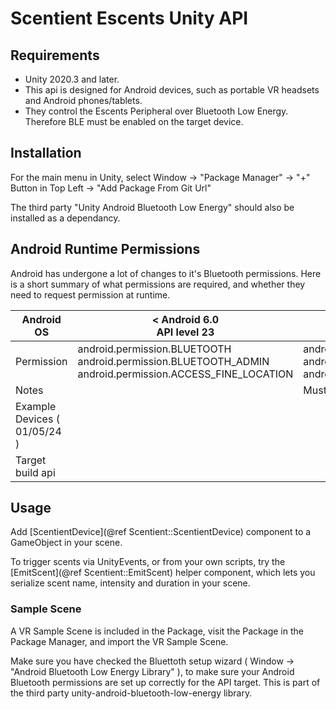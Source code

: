 # Scentient Escents Unity API

## Requirements

* Unity 2020.3 and later.
* This api is designed for Android devices, such as portable VR headsets and Android phones/tablets.
* They control the Escents Peripheral over Bluetooth Low Energy. Therefore BLE must be enabled on the target device.

## Installation

For the main menu in Unity, select Window -> "Package Manager" -> "+" Button in Top Left -> "Add Package From Git Url"

The third party "Unity Android Bluetooth Low Energy" should also be installed as a dependancy.

## Android Runtime Permissions

Android has undergone a lot of changes to it's Bluetooth permissions. Here is a short summary of what permissions are required, and whether they need to request permission at runtime.

| Android OS           | < Android 6.0<br>API level 23<br>                                                                       | \>= Android 6.0<br>API level 23<br>                                                                     | \>= Android 12<br>API Level 31                                     |
| -------------------- | ------------------------------------------------------------------------------------------------------- | ------------------------------------------------------------------------------------------------------- | ---------------------------------------------------------------------- |
| Permission           | android.permission.BLUETOOTH android.permission.BLUETOOTH_ADMIN android.permission.ACCESS_FINE_LOCATION | android.permission.BLUETOOTH android.permission.BLUETOOTH_ADMIN android.permission.ACCESS_FINE_LOCATION | android.permission.BLUETOOTH_CONNECT android.permission.BLUETOOTH_SCAN |
| Notes                |                                                                                                         | Must request runtime permissions                                                                        | Permissions required for BLE changed                                   |
| Example Devices ( 01/05/24 ) |                                                                                                         |                                                                                                         | OnePlus Nord, Meta Quest 2                                             |
| Target build api     |                                                                                                         |                                                                                                         |                                                                        |

## Usage

Add [ScentientDevice](@ref Scentient::ScentientDevice) component to a GameObject in your scene. 

To trigger scents via UnityEvents, or from your own scripts, try the [EmitScent](@ref Scentient::EmitScent) helper component, which lets you serialize scent name, intensity and duration in your scene.

### Sample Scene

A VR Sample Scene is included in the Package, visit the Package in the Package Manager, and import the VR Sample Scene.

Make sure you have checked the Bluettoth setup wizard ( Window -> "Android Bluetooth Low Energy Library" ), to make sure your Android Bluetooth permissions are set up correctly for the API target. This is part of the third party unity-android-bluetooth-low-energy library.

